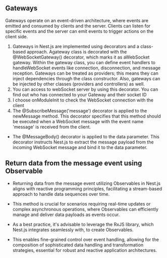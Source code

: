 ## Gateways

Gateways operate on an event-driven architecture, where events are emitted and consumed by clients and the server. Clients can listen for specific events and the server can emit events to trigger actions on the client side.

1. Gateways in Nest.js are implemented using decorators and a class-based approach. Agateway class is decorated with the @WebSocketGateway() decorator, which marks it as aWebSocket gateway. Within the gateway class, you can define event handlers to handleWebSocket events like connection, disconnection, and message reception. Gateways can be treated as providers; this means they can inject dependencies through the class constructor. Also, gateways can be injected by other classes (providers and controllers) as well.
2. You can access to webSocket server by using this decorator. You can find out who has connected to your Gateway and their socket ID
3. I choose onModuleInit to check the WebSocket connection with the client
4. The @SubscribeMessage('message') decorator is applied to the newMessage method. This decorator specifies that this method should be executed when a WebSocket message with the event name 'message' is received from the client.

- The @MessageBody() decorator is applied to the data parameter. This decorator instructs Nest.js to extract the message payload from the incoming WebSocket message and bind it to the data parameter.

## Return data from the message event using Observable

- Returning data from the message event utilizing Observables in Nest.js aligns with reactive programming principles, facilitating a stream-based approach to handle data sequences over time.
- This method is crucial for scenarios requiring real-time updates or complex asynchronous operations, where Observables can efficiently manage and deliver data payloads as events occur.

- As a best practice, it's advisable to leverage the RxJS library, which Nest.js integrates seamlessly with, to create Observables.
- This enables fine-grained control over event handling, allowing for the composition of sophisticated data handling and transformation strategies, essential for robust and reactive application architectures.
